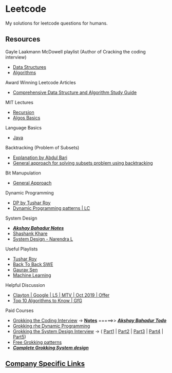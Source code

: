 # Leetcode
My solutions for leetcode questions for humans.


## Resources 

Gayle Laakmann McDowell playlist (Author of Cracking the coding interview)
  - [Data Structures](https://www.youtube.com/playlist?list=PLI1t_8YX-Apv-UiRlnZwqqrRT8D1RhriX)
  - [Algorithms](https://www.youtube.com/playlist?list=PLI1t_8YX-ApvMthLj56t1Rf-Buio5Y8KL)
  
Award Winning Leetcode Articles
  - [Comprehensive Data Structure and Algorithm Study Guide](https://github.com/akshaybahadur21/Leetcode/tree/master/Misc_Notes/dsa_guide.md)
  
MIT Lectures
  - [Recursion](https://www.youtube.com/watch?v=WPSeyjX1-4s&t=2064s)
  - [Algos Basics](https://ocw.mit.edu/courses/electrical-engineering-and-computer-science/6-006-introduction-to-algorithms-fall-2011/lecture-videos/)
  
Language Basics
  - [Java](http://www.developersbook.com/corejava/interview-questions/corejava-interview-questions-faqs.php)
  
Backtracking (Problem of Subsets)
  - [Explanation by Abdul Bari](https://www.youtube.com/watch?v=kyLxTdsT8ws)
  - [General approach for solving subsets problem using backtracking](https://leetcode.com/problems/permutations/discuss/18239/A-general-approach-to-backtracking-questions-in-Java-(Subsets-Permutations-Combination-Sum-Palindrome-Partioning))
  
Bit Manupulation
  - [General Approach](https://leetcode.com/problems/sum-of-two-integers/discuss/84278/A-summary%3A-how-to-use-bit-manipulation-to-solve-problems-easily-and-efficiently)
  
Dynamic Programming
  - [DP by Tushar Roy](https://www.youtube.com/watch?v=8LusJS5-AGo&list=PLgwE03nSxZ4GoHvoy6ay6OSBmcJ6BX2h7)
  - [Dynamic Programming patterns | LC](https://leetcode.com/discuss/general-discussion/458695/dynamic-programming-patterns)
  
System Design
- [***Akshay Bahadur Notes***](https://github.com/akshaybahadur21/Leetcode/tree/master/System%20Design%20Notes)
- [Shashank Khare](https://github.com/shashank88/system_design)
- [System Design - Narendra L](https://www.youtube.com/playlist?list=PLkQkbY7JNJuBoTemzQfjym0sqbOHt5fnV)
  
Useful Playlists
  - [Tushar Roy](https://www.youtube.com/user/tusharroy2525)
  - [Back To Back SWE](https://www.youtube.com/channel/UCmJz2DV1a3yfgrR7GqRtUUA/playlists)
  - [Gaurav Sen](https://www.youtube.com/channel/UCRPMAqdtSgd0Ipeef7iFsKw)
  - [Machine Learning](https://www.youtube.com/playlist?list=PLblh5JKOoLUICTaGLRoHQDuF_7q2GfuJF)

Helpful Discussion
  - [Clayton | Google | L5 | MTV | Oct 2019 | Offer](https://leetcode.com/discuss/interview-experience/424540/google-l5-mtv-oct-2019-offer)
  - [Top 10 Algorithms to Know | GfG](https://www.geeksforgeeks.org/top-10-algorithms-in-interview-questions/)
  
 Paid Courses
  - [Grokking the Coding Interview](https://www.educative.io/courses/grokking-the-coding-interview) -> [**Notes**](https://hackernoon.com/14-patterns-to-ace-any-coding-interview-question-c5bb3357f6ed) =====>> [***Akshay Bahadur Todo***](https://github.com/akshaybahadur21/Leetcode/blob/master/coding_patterns.md)
  - [Grokking rhe Dynamic Programming](https://www.educative.io/courses/grokking-dynamic-programming-patterns-for-coding-interviews)
  - [Grokking the System Design Interview](https://www.educative.io/courses/grokking-the-system-design-interview) -> (
  [Part1](https://coursehunters.online/t/educative-io-design-gurus-grokking-the-system-design-interview-part-1/579) |
  [Part2](https://coursehunters.online/t/educative-io-design-gurus-grokking-the-system-design-interview-part-2/580) |
  [Part3](https://coursehunters.online/t/educative-io-design-gurus-grokking-the-system-design-interview-part-3/581) |
  [Part4](https://coursehunters.online/t/educative-io-design-gurus-grokking-the-system-design-interview-part-4/583) |
  [Part5](https://coursehunters.online/t/educative-io-design-gurus-grokking-the-system-design-interview-part-5/584/5))
 - [Free Grokking patterns](https://sadihassan.github.io/leetlist/educative_pattern.html)
 - [***Complete Grokking System design***](https://github.com/akshaybahadur21/grokking-system-design)
  
## [Company Specific Links](https://github.com/akshaybahadur21/Leetcode/tree/master/Company%20Specific%20Notes)
